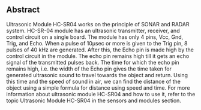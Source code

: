 
## Abstract
Ultrasonic Module HC-SR04 works on the principle of SONAR and RADAR system.
HC-SR-04 module has an ultrasonic transmitter, receiver, and control circuit on a single board.
The module has only 4 pins, Vcc, Gnd, Trig, and Echo.
When a pulse of 10µsec or more is given to the Trig pin, 8 pulses of 40 kHz are generated. After this, the Echo pin is made high by the control circuit in the module.
The echo pin remains high till it gets an echo signal of the transmitted pulses back.
The time for which the echo pin remains high, i.e. the width of the Echo pin gives the time taken for generated ultrasonic sound to travel towards the object and return.
Using this time and the speed of sound in air, we can find the distance of the object using a simple formula for distance using speed and time.
For more information about ultrasonic module HC-SR04 and how to use it, refer to the topic Ultrasonic Module HC-SR04 in the sensors and modules section.
